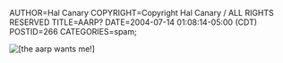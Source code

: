 AUTHOR=Hal Canary
COPYRIGHT=Copyright Hal Canary / ALL RIGHTS RESERVED
TITLE=AARP?
DATE=2004-07-14 01:08:14-05:00 (CDT)
POSTID=266
CATEGORIES=spam;

![[the aarp wants me!]](https://halcanary.org/images/aarp_membership.jpg)

